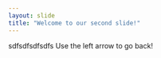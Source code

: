 ```yaml
---
layout: slide
title: "Welcome to our second slide!"
---
```

sdfsdfsdfsdfs
Use the left arrow to go back!
